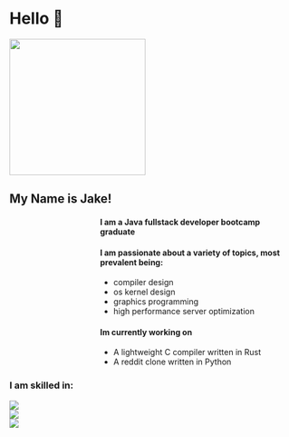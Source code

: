 <div> 
  <h1>Hello 👋</h1>
<!--   <img src="https://i.imgur.com/mBOLoZc.gif" alt="a nice pixel art of a scenic view, with a tree and leaves falling"></img> -->
  
<img src="https://i.pinimg.com/originals/16/94/5c/16945c320155f09714d53df27c81370a.gif" style="width: 15rem;">

    
## My Name is Jake!
<div align="left" style="margin-left: 10rem;">

#### I am a Java fullstack developer bootcamp graduate
#### I am passionate about a variety of topics, most prevalent being:
  * compiler design
  * os kernel design
  * graphics programming
  * high performance server optimization
    
#### Im currently working on
  * A lightweight C compiler written in Rust
  * A reddit clone written in Python
</div>

  
### I am skilled in:
  <div>
    <a href="https://skillicons.dev">
      <img src="https://skillicons.dev/icons?i=rust,python,java,javascript,typescript,git,linux" /><br>
      <img src="https://skillicons.dev/icons?i=angular,arduino,aws,django,html,css,eclipse" /><br>
      <img src="https://skillicons.dev/icons?i=github,gradle,heroku,mysql,postman,spring,threejs" /><br>
    </a>
  </div>

</div>

